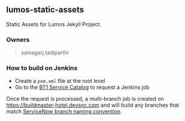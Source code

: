 ## lumos-static-assets

 Static Assets for Lumos Jekyll Project.

### Owners

> sainagarj.tadiparthi

### How to build on Jenkins
* Create a `pom.xml` file at the root level
* Go to the [BT1 Service Catalog](https://buildtools1.service-now.com/nav_to.do?uri=%2Fcom.glideapp.servicecatalog_cat_item_view.do%3Fv%3D1%26sysparm_id%3D9dbd0c54db1acb403a3d5dd5ce961948%26sysparm_link_parent%3Dad2fecb72bfc310052f7c71317da157e%26sysparm_catalog%3De0d08b13c3330100c8b837659bba8fb4%26sysparm_catalog_view%3Dess%26sysparm_view%3Dess) to request a Jenkins job

Once the request is processed, a multi-branch job is created on https://buildmaster-hotel.devsnc.com and will build any branches that match [ServiceNow branch naming convention](https://buildtools1.service-now.com/kb_view_customer.do?sysparm_article=KB0528607).
